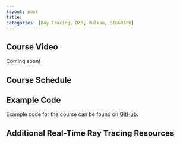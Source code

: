 ```yaml
---
layout: post
title: 
categories: [Ray Tracing, DXR, Vulkan, SIGGRAPH]
---
```

## Course Video
Coming soon!

## Course Schedule

## Example Code
Example code for the course can be found on [GitHub](https://github.com/vixorien/IntroductionToRealTimeRayTracing).

## Additional Real-Time Ray Tracing Resources

<!--more-->


